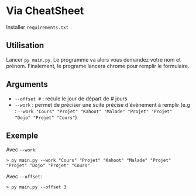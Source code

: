 # Via CheatSheet

Installer `requirements.txt`

## Utilisation

Lancer `py main.py`. Le programme va alors vous demandez votre nom et prénom. Finalement, le programe lancera chrome pour remplir le formulaire.

## Arguments

- `--offset #` : recule le jour de départ de # jours
- `--work` : permet de préciser une suite précise d'évènement à remplir (e.g : `--work "Cours" "Projet" "Kahoot" "Malade" "Projet" "Projet" "Dojo" "Projet" "Cours"`)

## Exemple

Avec `--work`:

```shell
> py main.py --work "Cours" "Projet" "Kahoot" "Malade" "Projet" "Projet" "Dojo" "Projet" "Cours"
```

Avec `--offset`:

```shell
> py main.py --offset 3
```
